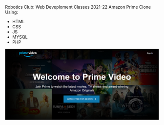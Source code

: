 Robotics Club: Web Deveploment Classes 2021-22
Amazon Prime Clone Using:

- HTML
- CSS
- JS
- MYSQL
- PHP

<img src="./primevideo.png">
